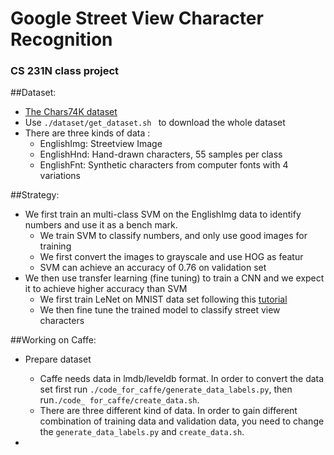 # Google Street View Character Recognition
### CS 231N class project

##Dataset:

 * [The Chars74K dataset](http://www.ee.surrey.ac.uk/CVSSP/demos/chars74k/)
 * Use ```./dataset/get_dataset.sh ``` to download the whole dataset
 * There are three kinds of data : 
 	* EnglishImg: Streetview Image
 	* EnglishHnd: Hand-drawn characters, 55 samples per class 
 	* EnglishFnt: Synthetic characters from computer fonts with 4 variations


##Strategy:
 * We first train an multi-class SVM on the EnglishImg data to identify numbers and use it as a bench mark.
 	* We train SVM to classify numbers, and only use good images for training
 	* We first convert the images to grayscale and use HOG as featur		
 	* SVM can achieve an accuracy of 0.76 on validation set 	
 * We then use transfer learning (fine tuning) to train a CNN and we expect it to achieve higher accuracy than SVM
	* We first train LeNet on MNIST data set following this [tutorial](http://caffe.berkeleyvision.org/gathered/examples/mnist.html)
    * We then fine tune the trained model to classify street view characters

##Working on Caffe:
 * Prepare dataset
 	* Caffe needs data in lmdb/leveldb format. In order to convert the data set
 		first run ```./code_for_caffe/generate_data_labels.py```, then run```./code_ for_caffe/create_data.sh```. 
 	* There are three different kind of data. In order to gain different combination of training data and validation data, you need to change the ```generate_data_labels.py``` and ```create_data.sh```.
    
 * 
 

